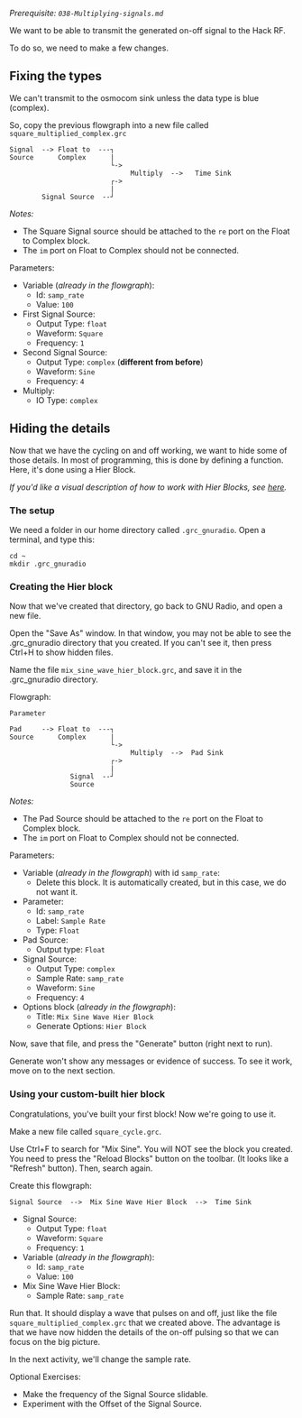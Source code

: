 _Prerequisite: `038-Multiplying-signals.md`_

We want to be able to transmit the generated on-off signal to the Hack RF.

To do so, we need to make a few changes.

## Fixing the types

We can't transmit to the osmocom sink unless the data type is blue (complex).

So, copy the previous flowgraph into a new file called `square_multiplied_complex.grc`

```
Signal  --> Float to  ---┐
Source      Complex      |
                         └->  
                              Multiply  -->   Time Sink 
                         ┌->
                         |
        Signal Source  --┘                    
```

_Notes:_ 

- The Square Signal source should be attached to the `re` port on the Float to Complex block.
- The `im` port on Float to Complex should not be connected.

Parameters:

- Variable (_already in the flowgraph_):
  - Id: `samp_rate`
  - Value: `100`
- First Signal Source:
  - Output Type: `float`
  - Waveform: `Square`
  - Frequency: `1`
- Second Signal Source:
  - Output Type: `complex`  (**different from before**)
  - Waveform: `Sine`
  - Frequency: `4`
- Multiply:
  - IO Type: `complex`

## Hiding the details

Now that we have the cycling on and off working, we want to hide some of those details. In most of programming, this is done by defining a function. Here, it's done using a Hier Block.

_If you'd like a visual description of how to work with Hier Blocks, see [here](https://wiki.gnuradio.org/index.php/Hier_Blocks_and_Parameters)._

### The setup

We need a folder in our home directory called `.grc_gnuradio`. Open a terminal, and type this:

```
cd ~
mkdir .grc_gnuradio
```

### Creating the Hier block

Now that we've created that directory, go back to GNU Radio, and open a new file.

Open the "Save As" window. In that window, you may not be able to see the .grc_gnuradio directory that you created. If you can't see it, then press Ctrl+H to show hidden files.

Name the file `mix_sine_wave_hier_block.grc`, and save it in the .grc_gnuradio directory.

Flowgraph:
```
Parameter

Pad     --> Float to  ---┐
Source      Complex      |
                         └->
                              Multiply  -->  Pad Sink 
                         ┌->
                         |
               Signal  --┘
               Source
```

_Notes:_

- The Pad Source should be attached to the `re` port on the Float to Complex block.
- The `im` port on Float to Complex should not be connected.

Parameters:

- Variable (_already in the flowgraph_) with id `samp_rate`:
  - Delete this block. It is automatically created, but in this case, we do not want it.
- Parameter:
  - Id: `samp_rate`
  - Label: `Sample Rate`
  - Type: `Float`
- Pad Source:
  - Output type: `Float`
- Signal Source:
  - Output Type: `complex`
  - Sample Rate: `samp_rate`
  - Waveform: `Sine`
  - Frequency: `4`
- Options block (_already in the flowgraph_):
  - Title: `Mix Sine Wave Hier Block`
  - Generate Options: `Hier Block`

Now, save that file, and press the "Generate" button (right next to run).

Generate won't show any messages or evidence of success. To see it work, move on to the next section.

### Using your custom-built hier block

Congratulations, you've built your first block! Now we're going to use it.

Make a new file called `square_cycle.grc`.

Use Ctrl+F to search for "Mix Sine". You will NOT see the block you created. You need to press the "Reload Blocks" button on the toolbar. (It looks like a "Refresh" button). Then, search again.

Create this flowgraph:

```
Signal Source  -->  Mix Sine Wave Hier Block  -->  Time Sink 
```

- Signal Source:
  - Output Type: `float`
  - Waveform: `Square`
  - Frequency: `1`
- Variable (_already in the flowgraph_):
  - Id: `samp_rate`
  - Value: `100`
- Mix Sine Wave Hier Block:
  - Sample Rate: `samp_rate`


Run that. It should display a wave that pulses on and off, just like the file `square_multiplied_complex.grc` that we created above. The advantage is that we have now hidden the details of the on-off pulsing so that we can focus on the big picture.

In the next activity, we'll change the sample rate.

Optional Exercises:

- Make the frequency of the Signal Source slidable.
- Experiment with the Offset of the Signal Source.
